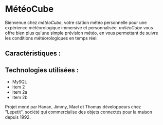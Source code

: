 # MétéoCube

Bienvenue chez _météoCube_, votre station météo personnelle pour une expérience météorologique immersive et personnalisée. _météoCube_ vous offre bien plus qu'une simple prévision météo, en vous permettant de suivre les conditions météorologiques en temps réel.

## Caractéristiques :

## Technologies utilisées :
  * MySQL
  * Item 2
  * Item 2a
  * Item 2b

Projet mené par Hanan, Jimmy, Mael  et Thomas développeurs chez "Lepetit", société qui commercialise des objets connectés pour la maison depuis 1992.
